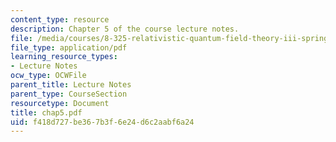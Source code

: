```yaml
---
content_type: resource
description: Chapter 5 of the course lecture notes.
file: /media/courses/8-325-relativistic-quantum-field-theory-iii-spring-2003/f418d727be367b3f6e24d6c2aabf6a24_chap5.pdf
file_type: application/pdf
learning_resource_types:
- Lecture Notes
ocw_type: OCWFile
parent_title: Lecture Notes
parent_type: CourseSection
resourcetype: Document
title: chap5.pdf
uid: f418d727-be36-7b3f-6e24-d6c2aabf6a24
---
```

